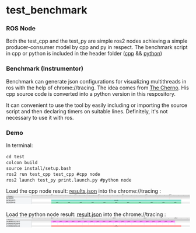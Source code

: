# test_benchmark

### ROS Node

Both the test_cpp and the test_py are simple ros2 nodes achieving a simple producer-consumer model by cpp and py in respect. The benchmark script in cpp or python is included in the header folder ([cpp](./test/test_cpp/include/test_cpp/Instrumentor.h) && [python](./test/test_py/test_py/benchmark.py))

### Benchmark (Instrumentor)

Benchmark can generate json configurations for visualizing multithreads in ros with the help of chrome://tracing. The idea comes from [The Cherno](https://www.youtube.com/watch?v=xlAH4dbMVnU&t=406s). His cpp source code is converted into a python version in this respository.

It can convenient to use the tool by easily including or importing the source script and then declaring timers on suitable lines. Definitely, it's not necessary to use it with ros.

### Demo

In terminal:
```
cd test
colcon build
source install/setup.bash
ros2 run test_cpp test_cpp #cpp node
ros2 launch test_py print.launch.py #python node
```

Load the cpp node result: [results.json](./test/results.json) into the chrome://tracing :
<img src="./test/test_cpp.png">

Load the python node result: [result.json](./test/result.json) into the chrome://tracing :
<img src="./test/test_py.png">
